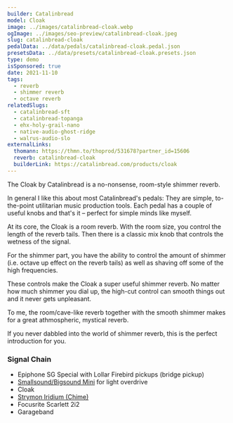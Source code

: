 ```yaml
---
builder: Catalinbread
model: Cloak
image: ../images/catalinbread-cloak.webp
ogImage: ../images/seo-preview/catalinbread-cloak.jpeg
slug: catalinbread-cloak
pedalData: ../data/pedals/catalinbread-cloak.pedal.json
presetsData: ../data/presets/catalinbread-cloak.presets.json
type: demo
isSponsored: true
date: 2021-11-10
tags:
  - reverb
  - shimmer reverb
  - octave reverb
relatedSlugs:
  - catalinbread-sft
  - catalinbread-topanga
  - ehx-holy-grail-nano
  - native-audio-ghost-ridge
  - walrus-audio-slo
externalLinks:
  thomann: https://thmn.to/thoprod/531678?partner_id=15606
  reverb: catalinbread-cloak
  builderLink: https://catalinbread.com/products/cloak
---
```


The Cloak by Catalinbread is a no-nonsense, room-style shimmer reverb.

In general I like this about most Catalinbread's pedals: They are simple, to-the-point utilitarian music production tools. Each pedal has a couple of useful knobs and that's it – perfect for simple minds like myself.

At its core, the Cloak is a room reverb. With the room size, you control the length of the reverb tails. Then there is a classic mix knob that controls the wetness of the signal.

For the shimmer part, you have the ability to control the amount of shimmer (i.e. octave up effect on the reverb tails) as well as shaving off some of the high frequencies.

These controls make the Cloak a super useful shimmer reverb. No matter how much shimmer you dial up, the high-cut control can smooth things out and it never gets unpleasant.

To me, the room/cave-like reverb together with the smooth shimmer makes for a great athmospheric, mystical reverb.

If you never dabbled into the world of shimmer reverb, this is the perfect introduction for you.

### Signal Chain

- Epiphone SG Special with Lollar Firebird pickups (bridge pickup)
- [Smallsound/Bigsound Mini](/demos/smallsound-bigsound-mini) for light overdrive
- Cloak
- [Strymon Iridium (Chime)](/demos/strymon-iridium)
- Focusrite Scarlett 2i2
- Garageband

